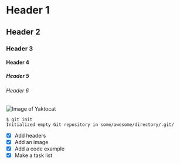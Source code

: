 # Header 1
## Header 2
### Header 3
#### Header 4
##### Header 5
###### Header 6

![Image of Yaktocat](https://octodex.github.com/images/yaktocat.png)

```
$ git init
Initialized empty Git repository in some/awesome/directory/.git/
```

- [x] Add headers
- [x] Add an image
- [x] Add a code example
- [x] Make a task list
